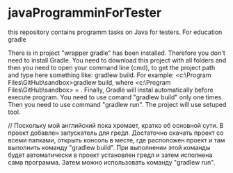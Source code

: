 # javaProgramminForTester
this repository contains programm tasks on Java for testers. For education
gradle

There is in project "wrapper gradle" has been installed. Therefore you don't need to install Gradle.
You need to download this project with all folders and then you need to open your command line (cmd), to get the project path and type here something like:
gradlew build.
  For example: <c:\Program Files\GitHub\sandbox>gradlew build,
  where <c:\Program Files\GitHub\sandbox> = <your path to project>.
  Finally, Gradle will instal automatically before execute program.
  You need to use comand "gradlew build" only one times. Then you need to use command "gradlew run". The project will use setuped tool.
  
  //
  Поскольку мой английский пока хромает, кратко об основной сути.
  В проект добавлен запускатель для гредл. Достаточно скачать проект со всеми папками, открыть консоль в месте, где расположен проект и там выполнить команду "gradlew build". При выполнении этой команды будет автоматически в проект установлен гредл и затем исполнена сама программа.
  Затем можно использовать команду "gradlew run".
